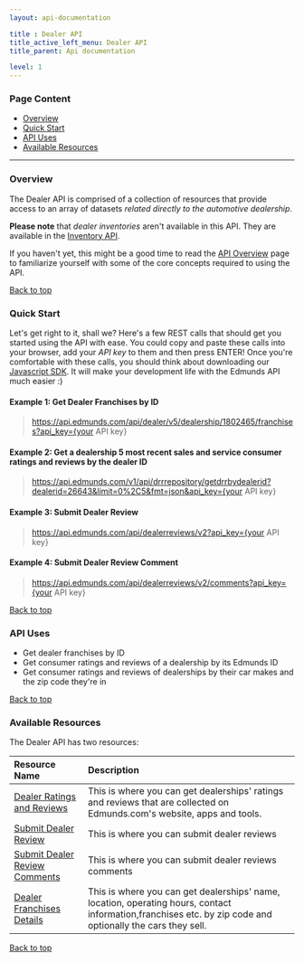 ```yaml
---
layout: api-documentation

title : Dealer API
title_active_left_menu: Dealer API
title_parent: Api documentation

level: 1
---
```


<a name="top"> </a>

### Page Content

* [Overview](#sec-1)
* [Quick Start](#sec-2)
* [API Uses](#sec-3)
* [Available Resources](#sec-4)

<p><a name='sec-1'> </a></p>

---


### Overview

The Dealer API is comprised of a collection of resources that provide access to an array of datasets _related directly to the automotive dealership_.

**Please note** that *dealer inventories* aren't available in this API. They are available in the [Inventory API](/api-documentation/inventory/).

If you haven't yet, this might be a good time to read the [API Overview](/api-documentation/overview/) page to familiarize yourself with some of the core concepts required to using the API.<a name='sec-2'> </a>

[Back to top](#top)

### Quick Start

Let's get right to it, shall we? Here's a few REST calls that should get you started using the API with ease. You could copy and paste these calls into your browser, add your *API key* to them and then press ENTER! Once you're comfortable with these calls, you should think about downloading our [Javascript SDK](https://github.com/EdmundsAPI/sdk-javascript). It will make your development life with the Edmunds API much easier :)

#### Example 1: Get Dealer Franchises by ID
    
> https://api.edmunds.com/api/dealer/v5/dealership/1802465/franchises?api_key={your API key}

#### Example 2: Get a dealership 5 most recent sales and service consumer ratings and reviews by the dealer ID

> https://api.edmunds.com/v1/api/drrrepository/getdrrbydealerid?dealerid=26643&limit=0%2C5&fmt=json&api_key={your API key}

#### Example 3: Submit Dealer Review

> https://api.edmunds.com/api/dealerreviews/v2?api_key={your API key}
 
#### Example 4: Submit Dealer Review Comment

> https://api.edmunds.com/api/dealerreviews/v2/comments?api_key={your API key}

<a name='sec-3'> </a>

[Back to top](#top)

### API Uses

* Get dealer franchises by ID
* Get consumer ratings and reviews of a dealership by its Edmunds ID
* Get consumer ratings and reviews of dealerships by their car makes and the zip code they're in

<a name='sec-4'> </a>

[Back to top](#top)

### Available Resources

The Dealer API has two resources:

| Resource Name                                                                       | Description                           |
|:------------------------------------------------------------------------------------|:--------------------------------------|
| [Dealer Ratings and Reviews](/api-documentation/dealer/ratings_and_reviews/v1/)     | This is where you can get dealerships' ratings and reviews that are collected on Edmunds.com's website, apps and tools. |
| [Submit Dealer Review](/api-documentation/dealer/ratings_and_reviews/v2/)           | This is where you can submit dealer reviews |
| [Submit Dealer Review Comments](/api-documentation/dealer/ratings_and_reviews/v2/)  | This is where you can submit dealer reviews comments |
| [Dealer Franchises Details](/api-documentation/dealer/details_and_location/v5/)     | This is where you can get dealerships' name, location, operating hours, contact information,franchises etc. by zip code and optionally the cars they sell. |

[Back to top](#top)
